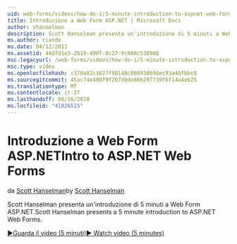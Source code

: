 ```yaml
---
uid: web-forms/videos/how-do-i/5-minute-introduction-to-aspnet-web-forms
title: Introduzione a Web Form ASP.NET | Microsoft Docs
author: shanselman
description: Scott Hanselman presenta un'introduzione di 5 minuti a Web Form ASP.NET.
ms.author: riande
ms.date: 04/12/2011
ms.assetid: 44dfd1e3-2b19-490f-8c27-9c860c5309d8
msc.legacyurl: /web-forms/videos/how-do-i/5-minute-introduction-to-aspnet-web-forms
msc.type: video
ms.openlocfilehash: c370a82c1627f98148c008938696ec93a40fbbc8
ms.sourcegitcommit: 45ac74e400f9f2b7dbded66297730f6f14a4eb25
ms.translationtype: MT
ms.contentlocale: it-IT
ms.lasthandoff: 08/16/2018
ms.locfileid: "41826515"
---
```

<a name="intro-to-aspnet-web-forms"></a><span data-ttu-id="e9f8f-103">Introduzione a Web Form ASP.NET</span><span class="sxs-lookup"><span data-stu-id="e9f8f-103">Intro to ASP.NET Web Forms</span></span>
====================
<span data-ttu-id="e9f8f-104">da [Scott Hanselman](https://github.com/shanselman)</span><span class="sxs-lookup"><span data-stu-id="e9f8f-104">by [Scott Hanselman](https://github.com/shanselman)</span></span>

<span data-ttu-id="e9f8f-105">Scott Hanselman presenta un'introduzione di 5 minuti a Web Form ASP.NET.</span><span class="sxs-lookup"><span data-stu-id="e9f8f-105">Scott Hanselman presents a 5 minute introduction to ASP.NET Web Forms.</span></span>

[<span data-ttu-id="e9f8f-106">&#9654;Guarda il video (5 minuti)</span><span class="sxs-lookup"><span data-stu-id="e9f8f-106">&#9654; Watch video (5 minutes)</span></span>](https://channel9.msdn.com/Blogs/ASP-NET-Site-Videos/5-minute-introduction-to-aspnet-web-forms)
